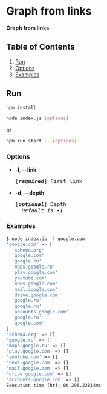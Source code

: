 # Graph from links

**Graph from links**

## Table of Contents

1. [Run](#run)
2. [Options](#options)
3. [Examples](#examples)

## Run

```bash
npm install
```

```bash
node index.js [options]
```

or

```bash
npm run start -- [options]
```

### Options

- **-l**, **--link**

    <pre>[<em><b>required</b></em>] First link</pre>

- **-d**, **--depth**
    <pre>[<em><b>optional</b></em>] Depth
    <em>Default is <b>-1</b></em></pre>

### Examples

```bash
$ node index.js -l google.com
'google.com' => [
  'schema.org'
  'google.com'
  'google.ru'
  'maps.google.ru'
  'play.google.com'
  'youtube.com'
  'news.google.com'
  'mail.google.com'
  'drive.google.com'
  'google.ru'
  'google.ru'
  'accounts.google.com'
  'google.ru'
  'google.com'
]
'schema.org' => []
'google.ru' => []
'maps.google.ru' => []
'play.google.com' => []
'youtube.com' => []
'news.google.com' => []
'mail.google.com' => []
'drive.google.com' => []
'accounts.google.com' => []
Execution time (hr): 0s 296.22814ms
```
